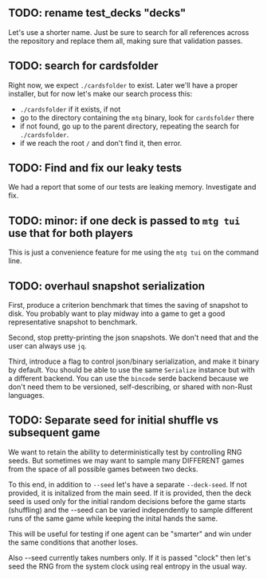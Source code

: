 TODO: rename test_decks "decks"
----------------------------------------
Let's use a shorter name. Just be sure to search for all references across the repository and replace them all, making sure that validation passes.

TODO: search for cardsfolder
------------------------------------------
Right now, we expect `./cardsfolder` to exist. Later we'll have a proper installer,
but for now let's make our search process this:
 - `./cardsfolder` if it exists, if not
 - go to the directory containing the `mtg` binary, look for `cardsfolder` there
 - if not found, go up to the parent directory, repeating the search for `./cardsfolder`.
 - if we reach the root `/` and don't find it, then error.

TODO: Find and fix our leaky tests
--------------------
We had a report that some of our tests are leaking memory. Investigate and fix.


TODO: minor: if one deck is passed to `mtg tui` use that for both players
-------------------
This is just a convenience feature for me using the `mtg tui` on the command line.


TODO: overhaul snapshot serialization
--------------------------------------------

First, produce a criterion benchmark that times the saving of snapshot to disk. You probably want to play midway into a game to get a good representative snapshot to benchmark.

Second, stop pretty-printing the json snapshots. We don't need that and the user can always use `jq`.

Third, introduce a flag to control json/binary serialization, and make it binary by default. You should be able to use the same `Serialize` instance but with a different backend. You can use the `bincode` serde backend because we don't need them to be versioned, self-describing, or shared with non-Rust languages.



TODO: Separate seed for initial shuffle vs subsequent game
-------------------------------------------------------------
We want to retain the ability to deterministically test by controlling RNG
seeds. But sometimes we may want to sample many DIFFERENT games from the space
of all possible games between two decks.

To this end, in addition to `--seed` let's have a separate `--deck-seed`. If not
provided, it is initalized from the main seed. If it is provided, then the deck
seed is used only for the initial random decisions before the game starts
(shuffling) and the --seed can be varied independently to sample different runs
of the same game while keeping the inital hands the same.

This will be useful for testing if one agent can be "smarter" and win under the
same conditions that another loses.

Also --seed currently takes numbers only. If it is passed "clock" then let's
seed the RNG from the system clock using real entropy in the usual way.



